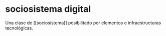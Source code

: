 # sociosistema digital
Una clase de [[sociosistema]] posibilitado por elementos e infraestructuras tecnológicas.
